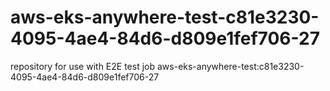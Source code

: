 # aws-eks-anywhere-test-c81e3230-4095-4ae4-84d6-d809e1fef706-27
repository for use with E2E test job aws-eks-anywhere-test:c81e3230-4095-4ae4-84d6-d809e1fef706-27
